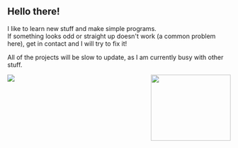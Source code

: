 ## Hello there!
I like to learn new stuff and make simple programs.\
If something looks odd or straight up doesn't work (a common problem here), get in contact and I will try to fix it!

All of the projects will be slow to update, as I am currently busy with other stuff.

<a href="https://github.com/o-dka/github-readme-stats">
  <img align="center" src="https://github-readme-stats.vercel.app/api/top-langs/?username=o-dka&hide=Vim%20Script&layout=compact">
  <img align="right" src="https://cdn.discordapp.com/attachments/680511371733106713/960906785559035904/unknown.png" width="180" height="150">
</a>



